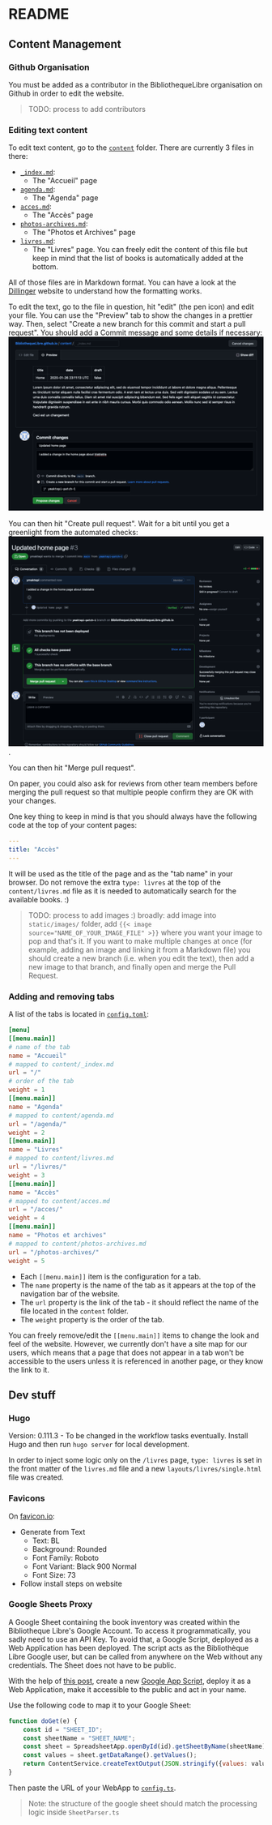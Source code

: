 # README

## Content Management

### Github Organisation

You must be added as a contributor in the BibliothequeLibre organisation on Github in order to edit the website.
> TODO: process to add contributors

### Editing text content

To edit text content, go to the [`content`](content) folder. There are currently 3 files in there:

- [`_index.md`](content/_index.md):
    - The "Accueil" page
- [`agenda.md`](content/agenda.md):
  - The "Agenda" page
- [`acces.md`](content/acces.md):
  - The "Accès" page
- [`photos-archives.md`](content/photos-archives.md):
    - The "Photos et Archives" page
- [`livres.md`](content/livres.md):
    - The "Livres" page. You can freely edit the content of this file but keep in mind that the list of books is
      automatically added at the bottom.

All of those files are in Markdown format. You can have a look at the [Dillinger](https://dillinger.io/) website to
understand how the formatting works.

To edit the text, go to the file in question, hit "edit" (the pen icon) and edit your file. You can use the "Preview"
tab to show the changes in a prettier way. Then, select "Create a new branch for this commit and start a pull request".
You should add a Commit message and some details if necessary:
![img.png](readme-images/edit-text.png)

You can then hit "Create pull request". Wait for a bit until you get a greenlight from the automated checks:
![img.png](readme-images/pr-ok.png).

You can then hit "Merge pull request".

On paper, you could also ask for reviews from other team members before merging the pull request so that multiple people
confirm they are OK with your changes.

One key thing to keep in mind is that you should always have the following code at the top of your content pages:
```yaml
---
title: "Accès"
---
```
It will be used as the title of the page and as the "tab name" in your browser. Do not remove the extra `type: livres` at
the top of the `content/livres.md` file as it is needed to automatically search for the available books. :)

> TODO: process to add images :)
> broadly: add image into `static/images/` folder, add `{{< image source="NAME_OF_YOUR_IMAGE_FILE" >}}` where you want your
> image to pop and that's it. If you want to make multiple changes at once (for example, adding an image and linking it 
> from a Markdown file) you should create a new branch (i.e. when you edit the text), then add a new image to that branch, 
> and finally open and merge the Pull Request.

### Adding and removing tabs
A list of the tabs is located in [`config.toml`](config.toml):
```toml
[menu]
[[menu.main]]
# name of the tab
name = "Accueil"
# mapped to content/_index.md
url = "/"
# order of the tab
weight = 1
[[menu.main]]
name = "Agenda"
# mapped to content/agenda.md
url = "/agenda/"
weight = 2
[[menu.main]]
name = "Livres"
# mapped to content/livres.md
url = "/livres/"
weight = 3
[[menu.main]]
name = "Accès"
# mapped to content/acces.md
url = "/acces/"
weight = 4
[[menu.main]]
name = "Photos et archives"
# mapped to content/photos-archives.md
url = "/photos-archives/"
weight = 5
```
- Each `[[menu.main]]` item is the configuration for a tab.
- The `name` property is the name of the tab as it appears at the top of the navigation bar of the website.
- The `url` property is the link of the tab - it should reflect the name of the file located in the `content` folder.
- The `weight` property is the order of the tab.

You can freely remove/edit the `[[menu.main]]` items to change the look and feel of the website. However, we currently
don't have a site map for our users, which means that a page that does not appear in a tab won't be accessible to the 
users unless it is referenced in another page, or they know the link to it.

## Dev stuff

### Hugo

Version: 0.111.3 - To be changed in the workflow tasks eventually. Install Hugo and then run `hugo server` for local
development.

In order to inject some logic only on the `/livres` page, `type: livres` is set in the front matter of the `livres.md`
file and a new `layouts/livres/single.html` file was created.

### Favicons

On [favicon.io](https://favicon.io/favicon-generator):

- Generate from Text
    - Text: BL
    - Background: Rounded
    - Font Family: Roboto
    - Font Variant: Black 900 Normal
    - Font Size: 73
- Follow install steps on website

### Google Sheets Proxy

A Google Sheet containing the book inventory was created within the Bibliotheque Libre's Google Account.
To access it programmatically, you sadly need to use an API Key. To avoid that, a Google Script, deployed as a Web Application
has been deployed. The script acts as the Bibliothèque Libre Google user, but can be called from anywhere on the Web
without any credentials. The Sheet does not have to be public.

With the help
of [this post](https://stackoverflow.com/questions/62732791/get-data-from-google-sheets-without-sheets-api),
create a new [Google App Script](https://script.new), deploy it as a Web Application, make it accessible to the public
and act in your name.

Use the following code to map it to your Google Sheet:

```js
function doGet(e) {
    const id = "SHEET_ID";
    const sheetName = "SHEET_NAME";
    const sheet = SpreadsheetApp.openById(id).getSheetByName(sheetName);
    const values = sheet.getDataRange().getValues();
    return ContentService.createTextOutput(JSON.stringify({values: values})).setMimeType(ContentService.MimeType.JSON);
}
```

Then paste the URL of your WebApp to [`config.ts`](assets/ts/app/config.ts).
> Note: the structure of the google sheet should match the processing logic inside `SheetParser.ts`